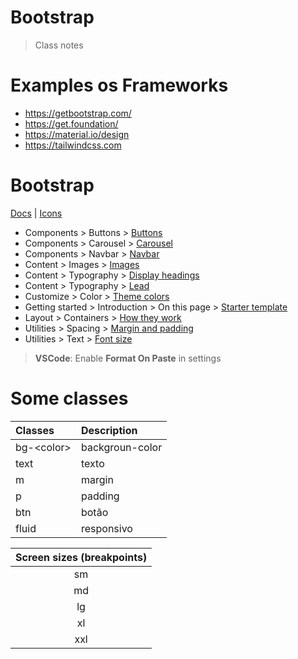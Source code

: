 # Bootstrap

> Class notes

# Examples os Frameworks

- https://getbootstrap.com/
- https://get.foundation/
- https://material.io/design
- https://tailwindcss.com

# Bootstrap

[Docs](https://getbootstrap.com/docs/5.1/getting-started/introduction/)
| [Icons](https://icons.getbootstrap.com/)

- Components > Buttons > [Buttons](https://getbootstrap.com/docs/5.1/components/buttons/)
- Components > Carousel > [Carousel](https://getbootstrap.com/docs/5.1/components/carousel/)
- Components > Navbar > [Navbar](https://getbootstrap.com/docs/5.1/components/navbar/)
- Content > Images > [Images ](https://getbootstrap.com/docs/5.1/content/images/)
- Content > Typography > [Display headings](https://getbootstrap.com/docs/5.1/layout/containers/#how-they-work)
- Content > Typography > [Lead](https://getbootstrap.com/docs/5.1/components/buttons/)
- Customize > Color > [Theme colors](https://getbootstrap.com/docs/5.1/customize/color/#theme-colors)
- Getting started > Introduction > On this page > [Starter template](https://getbootstrap.com/docs/5.1/layout/containers/#how-they-work)
- Layout > Containers > [How they work](https://getbootstrap.com/docs/5.1/layout/containers/#how-they-work)
- Utilities > Spacing > [Margin and padding](https://getbootstrap.com/docs/5.1/utilities/spacing/#margin-and-padding)
- Utilities > Text > [Font size](https://getbootstrap.com/docs/5.1/layout/containers/#how-they-work)

> **VSCode**: Enable **Format On Paste** in settings

# Some classes

| Classes      | Description     |
| :----------- | :-------------- |
| bg-\<color\> | backgroun-color |
| text         | texto           |
| m            | margin          |
| p            | padding         |
| btn          | botão           |
| fluid        | responsivo      |

| Screen sizes (breakpoints) |
| :------------------------: |
|             sm             |
|             md             |
|             lg             |
|             xl             |
|            xxl             |
